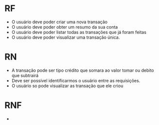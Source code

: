 # RF

- O usuário deve poder criar uma nova transação
- O usuário deve poder obter um resumo da sua conta
- O usuário deve poder listar todas as transações que já foram feitas
- O usuário deve poder visualizar uma transação única.

# RN

- A transação pode ser tipo crédito que somara ao valor tomar ou debito que subtrairá
- Deve ser possível identificarmos o usuário entre as requisições.
- O usuário so pode visualizar as transação que ele criou

# RNF

- 
